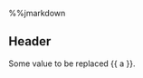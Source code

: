 %%jmarkdown
## Header

[//]: <> (-.- token1 token2)

Some value to be replaced {{ a }}.

[//]: <> (-.- token3)